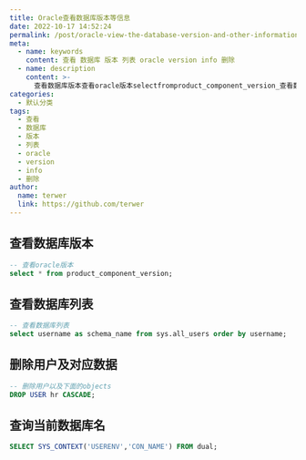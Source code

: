 ```yaml
---
title: Oracle查看数据库版本等信息
date: 2022-10-17 14:52:24
permalink: /post/oracle-view-the-database-version-and-other-information-z1qhr9h.html
meta:
  - name: keywords
    content: 查看 数据库 版本 列表 oracle version info 删除
  - name: description
    content: >-
      查看数据库版本查看oracle版本selectfromproduct_component_version_查看数据库列表查看数据库列表selectusernameasschema_namefromsysall_usersorderbyusername_删除用户及对应数据删除用户以及下面的objectsdropuserhrcascade_查询当前数据库名selectsys_context(userenvcon_name)fromdual_
categories:
  - 默认分类
tags:
  - 查看
  - 数据库
  - 版本
  - 列表
  - oracle
  - version
  - info
  - 删除
author:
  name: terwer
  link: https://github.com/terwer
---
```



## 查看数据库版本

```sql
-- 查看oracle版本
select * from product_component_version;
```

## 查看数据库列表

```sql
-- 查看数据库列表
select username as schema_name from sys.all_users order by username;
```

## 删除用户及对应数据

```sql
-- 删除用户以及下面的objects
DROP USER hr CASCADE;
```

## 查询当前数据库名

```sql
SELECT SYS_CONTEXT('USERENV','CON_NAME') FROM dual;
```

